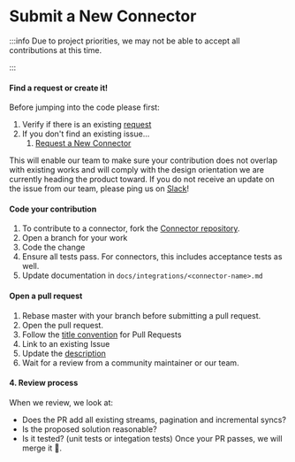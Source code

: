 # Submit a New Connector

:::info
Due to project priorities, we may not be able to accept all contributions at this time. 

:::

#### Find a request or create it!
Before jumping into the code please first:
1. Verify if there is an existing [request](https://github.com/airbytehq/airbyte/issues?q=is%3Aopen+is%3Aissue+label%3Aarea%2Fconnectors+-label%3Aneeds-triage+label%3Acommunity) 
2. If you don't find an existing issue...
   1. [Request a New Connector](https://github.com/airbytehq/airbyte/issues/new?assignees=&labels=area%2Fconnectors%2Cnew-connector&projects=&template=5-feature-new-connector.yaml)

This will enable our team to make sure your contribution does not overlap with existing works and will comply with the design orientation we are currently heading the product toward. If you do not receive an update on the issue from our team, please ping us on [Slack](https://slack.airbyte.io)!


#### Code your contribution
1. To contribute to a connector, fork the [Connector repository](https://github.com/airbytehq/airbyte). 
2. Open a branch for your work
3. Code the change
4. Ensure all tests pass. For connectors, this includes acceptance tests as well.
5. Update documentation in `docs/integrations/<connector-name>.md` 


#### Open a pull request
1. Rebase master with your branch before submitting a pull request.
2. Open the pull request.
3. Follow the [title convention](./resources/pull-requests-handbook.md#pull-request-title-convention) for Pull Requests
4. Link to an existing Issue
5. Update the [description](./resources/pull-requests-handbook.md#descriptions)
6. Wait for a review from a community maintainer or our team.

#### 4. Review process
When we review, we look at:
* ‌Does the PR add all existing streams, pagination and incremental syncs?
* Is the proposed solution reasonable?
* Is it tested? \(unit tests or integation tests\)
‌Once your PR passes, we will merge it 🎉.

